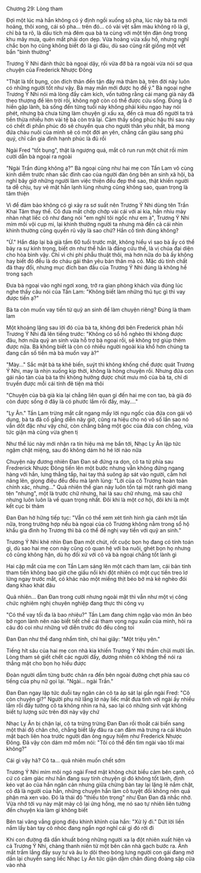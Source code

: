 




Chương 29: Lòng tham

Đợi một lúc mà hắn không có ý định ngồi xuống sô pha, lúc này bà ta mới hoảng, thôi xong, cái sô pha... trên đó... có vài vệt sẫm màu không rõ là gì, chỉ bà ta rõ, là dấu tích mà đêm qua bà ta cùng với một tên đàn ông trong khu mây mưa, quên mất phải dọn dẹp. Vừa hoảng vừa xấu hổ, nhưng nghĩ chắc bọn họ cũng không biết đó là gì đâu, dù sao cũng rất giống một vết bẩn "bình thường"

Trương Ý Nhi đánh thức bà ngoại dậy, rồi vừa đỡ bà ra ngoài vừa nói sơ qua chuyện của Frederick Nhược Đông

"Thật là tốt bụng, còn đích thân đến tận đây mà thăm bà, trên đời này luôn có những người tốt như vậy. Bà may mắn mới được họ để ý." Bà ngoại nghe Trương Ý Nhi nói mà lòng đầy cảm kích, vốn tưởng rằng cái mạng già này đã theo thượng đế lên trời rồi, không ngờ còn có thể được cứu sống. Đúng là ở hiền gặp lành, bà sống đến từng tuổi này không phải kiêu ngạo hay nói phét, nhưng bà chưa từng làm chuyện gì xấu xa, đến cả mua đồ người ta trả tiền thừa nhiều hơn vài tệ bà còn trả lại. Cảm thấy sống phúc hậu thì sau này có chết đi phần phúc đó sẽ chuyển qua cho người thân yêu nhất, bà mong đứa cháu nuôi của mình sẽ có một đời an yên, chẳng cần giàu sang phú quý, chỉ cần gia đình hạnh phúc là đủ rồi

Ngài Fred "tốt bụng", thật là ngượng quá, mắt cô run run một chút rồi mỉm cười dẫn bà ngoại ra ngoài

"Ngài Trần đúng không ạ?" Bà ngoại cũng như hai mẹ con Tần Lam vô cùng kinh diễm trước nhan sắc đỉnh cao của người đàn ông bên an sinh xã hội, bà nghĩ bây giờ những người làm việc thiện đều đẹp thế sao, thật khiến người ta dễ chịu, tuy vẻ mặt hắn lạnh lùng nhưng cũng không sao, quan trọng là tâm thiện

Vì để đảm bảo không có gì xảy ra sơ suất nên Trương Ý Nhi dùng tên Trần Khai Tâm thay thế. Cô đưa mắt chớp chớp vài cái với ai kia, hắn nhíu mày nhàn nhạt liếc cô như đang nói "em nghĩ tôi ngốc như em à", Trương Ý Nhi mím môi vội cụp mi, lại khinh thường người ta nhưng mà đến cả cái nhìn khinh thường cũng quyến rũ vậy là sao chứ? Hắn cố tình đúng không?


"Ừ." Hắn đáp lại bà già tầm 60 tuổi trước mặt, không hiểu vì sao bà ấy có thể bày ra sự kính trọng, biết ơn như thể hắn là đấng cứu thế, là vị chúa đại diện cho hòa bình vậy. Chỉ vì chi phí phẫu thuật thôi, mà hơn nữa do bà ấy không hay biết đó đều là do cháu gái thân yêu bán thân mà có. Mặc dù tính chất đã thay đổi, nhưng mục đích ban đầu của Trương Ý Nhi đúng là không hề trong sạch

Đưa bà ngoại vào nghỉ ngơi xong, trở ra gian phòng khách vừa đúng lúc nghe thấy câu nói của Tần Lam: "Không biết làm những thủ tục gì thì vay được tiền ạ?"

Bà ta còn muốn vay tiền từ quỹ an sinh để làm chuyện riêng? Đúng là tham lam

Một khoảng lặng sau lời đó của bà ta, không đợi bên Frederick phản hồi Trương Ý Nhi đã lên tiếng trước: "Không có sổ hồ nghèo thì không được đâu, hơn nữa quỹ an sinh vừa hỗ trợ bà ngoại rồi, sẽ không trợ giúp thêm được nữa. Bà không biết là còn có nhiều người ngoài kia khổ hơn chúng ta đang cần số tiền mà bà muốn vay à?"

"Mày..." Sắc mặt bà ta khẽ biến, suýt thì không khống chế được quát Trương Ý Nhi, may là nhịn xuống kịp thời, không là hỏng chuyện rồi. Nhưng đứa con gái não tàn của bà ta thì không hưởng được chút mưu mô của bà ta, chỉ di truyền được mỗi cái tính đê tiện mà thôi

"Chuyện của bà già kia lại chẳng liên quan gì đến hai mẹ con tao, bà già đó còn được sống ở đây là có phước lắm rồi đấy, mày...."

"Ly Ân." Tần Lam trừng mắt cắt ngang mấy lời ngu ngốc của đứa con gái vô dụng, bà ta đã cố gắng diễn nãy giờ, cũng ra hiệu cho nó vô số lần sao nó vẫn dốt đặc như vậy chứ, còn chẳng bằng một góc của đứa con chồng, vừa tức giận mà cũng vừa ghen tị

Như thể lúc này mới nhận ra tín hiệu mà mẹ bắn tới, Nhạc Ly Ân lập tức ngậm chặt miệng, sau đó không dám hó hé lời nào nữa

Chuyện này đương nhiên Đan Đan sẽ đứng ra dọn, cô ta từ phía sau Fredrerick Nhược Đông tiến lên một bước nhưng vẫn không đứng ngang hàng với hắn, lưng thẳng tắp, hai tay thả suông áp sát vào người, cằm hơi nâng lên, giọng điệu đều đều mà lạnh lùng: "Lời của cô Trương hoàn toàn chính xác, nhưng..." Quả nhiên thế gian này luôn tồn tại một ranh giới mang tên "nhưng", một là trước chữ nhưng, hai là sau chữ nhưng, mà sau chữ nhưng luôn luôn là vế quan trọng nhất. Đôi khi là một cơ hội, đôi khi là một kết cục bi thảm


Đan Đan hờ hững tiếp tục: "Vẫn có thể xem xét tình hình gia cảnh một lần nữa, trong trường hợp nếu bà ngoại của cô Trương không nằm trong sổ hộ khẩu gia đình họ Trương thì bà có thể đề nghị vay tiền với quỹ an sinh."

Trương Ý Nhi khẽ nhìn Đan Đan một chút, rốt cuộc bọn họ đang có tính toán gì, dù sao hai mẹ con này cũng có quan hệ với ba nuôi, ghét bọn họ nhưng cô cũng không hận, dù họ đối xử với cô và bà ngoại chẳng tốt lành gì

Hai cặp mắt của mẹ con Tần Lam sáng lên một cách tham lam, cái bản tính tham tiền không bao giờ che giấu nổi khi đột nhiên có một cục tiền treo lơ lửng ngay trước mắt, có khác nào một miếng thịt béo bở mà kẻ nghèo đói đang khao khát đâu

Quả nhiên... Đan Đan trong cười nhưng ngoài mặt thì vẫn như một vị công chức nghiêm nghị chuyên nghiệp đang thực thi công vụ

"Có thể vay tối đa là bao nhiêu?" Tần Lam đang chìm ngập vào món ăn béo bở ngon lành nên nào biết tiết chế cái tham vọng ngu xuẩn của mình, hỏi ra câu đó coi như những vở diễn trước đó đều công toi

Đan Đan như thể đang nhẩm tính, chỉ hai giây: "Một triệu yên."

Tiếng hít sâu của hai mẹ con nhà kia khiến Trương Ý Nhi thầm chửi mười lần. Lòng tham sẽ giết chết các người đấy, đương nhiên cô không thể nói ra thẳng mặt cho bọn họ hiểu được

Đoàn người dẫm từng bước chân ra đến bên ngoài đường chợt phía sau có tiếng của phụ nữ gọi lại. "Ngài... ngài Trần."


Đan Đan ngay lập tức duỗi tay ngăn cản cô ta áp sát lại gần ngài Fred: "Cô còn chuyện gì?" Người phụ nữ lẳng lơ này liếc mắt đưa tình với ngài ấy nhiều lắm rồi đấy tưởng cô ta không nhìn ra hả, sao lại có những sinh vật không biết tự lượng sức trên đời này vậy chứ

Nhạc Ly Ân bị chặn lại, cô ta trừng trừng Đan Đan rồi thoắt cái biến sang một thái độ chân chó, chẳng biết lấy đâu ra can đảm mà trưng ra cái khuôn mặt bạch liên hoa trước người đàn ông nguy hiểm như Frederick Nhược Đông. Đã vậy còn dám mở mồm nói: "Tôi có thể đến tìm ngài vào tối mai không?"

Cái gì vậy hả? Cô ta... quả nhiên muốn chết sớm

Trương Ý Nhi mím môi ngó ngài Fred mặt không chút biểu cảm bên cạnh, cô cứ có cảm giác như hắn đang suy tính chuyện gì đó không tốt lành, định kéo vạt áo của hắn ngăn cản nhưng giữa chừng bàn tay lại lặng lẽ nắm chặt, cô đã là người của hắn, những chuyện hắn làm cô tuyệt đối không nên quá phận mà xen vào. Đó là thái độ "thiếu tôn trọng" như Đan Đan đã nhắc nhở. Vừa nhớ tới vụ này mặt mày cô lại ửng hồng, mẹ nó sao tự nhiên liên tưởng đến chuyện kia làm gì không biết

Bên tai văng vẳng giọng điệu khinh khỉnh của hắn: "Xử lý đi." Dứt lời liền nắm lấy bàn tay cô nhóc đang ngẩn ngơ nghĩ cái gì đó rời đi

Khi con đường đã dần khuất bóng những người xa lạ đột nhiên xuất hiện và cả Trương Ý Nhi, chàng thanh niên từ một bên căn nhà gạch bước ra. Ánh mắt trầm lắng đầy suy tư và âu lo dõi theo bóng lưng người con gái đang mờ dần lại chuyển sang liếc Nhạc Ly Ân tức giận dậm chân đùng đoàng sập cửa vào nhà




